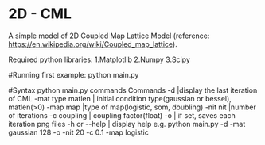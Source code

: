# 2D - CML
A simple model of 2D Coupled Map Lattice Model (reference: https://en.wikipedia.org/wiki/Coupled_map_lattice).

Required python libraries:
  1.Matplotlib
  2.Numpy
  3.Scipy

#Running first example:
python main.py

#Syntax
python main.py commands
Commands
-d                  |display the last iteration of CML
-mat type matlen    | initial condition type(gaussian or bessel), matlen(>0)
-map map            |type of map(logistic, som, doubling)
-nit nit            |number of iterations
-c coupling         | coupling factor(float)
-o                  | if set, saves each iteration png files
-h or --help        | display help
e.g.
python main.py -d -mat gaussian 128 -o -nit 20 -c 0.1 -map logistic

